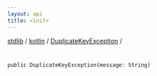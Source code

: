 ```yaml
---
layout: api
title: <init>
---
```

[stdlib](../../index.html) / [kotlin](../index.html) / [DuplicateKeyException](index.html) / [<init>](_init_.html)

# <init>

```
public DuplicateKeyException(message: String)
```
